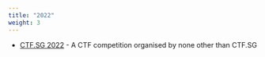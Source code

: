 ```yaml
---
title: "2022"
weight: 3
---
```


- [CTF.SG 2022](/ctfs/ctf.sg22/) - A CTF competition organised by none other than CTF.SG